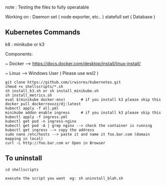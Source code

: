 note : Testing the files to fully operatable 

Working on : Daemon set ( node exporter, etc.. )
             statefull set ( Database )

## Kubernetes Commands

k8 : minikube or k3

Components:

~ Docker --> https://docs.docker.com/desktop/install/linux-install/

~ Linux --> Windows User ( Please use wsl2 )

```
git clone https://github.com/irwinrex/kubernetes.git
chmod +x shellscripts/*.sh
sh install_k3.sh or sh install_minikube.sh
sh install_metrics.sh
eval $(minikube docker-env)       # if you install k3 please skip this
docker pull dockerrexxzz/dj:latest
kubectl apply -f all.yml
minikube addon enable ingress     # if you install k3 please skip this
kubectl apply -f ingress.yml
kubectl get pod -n ingress-nginx
kubectl get pod -A | grep nginx --> check the container is running
kubectl get ingress --> copy the address
sudo nano /etc/hosts --> paste it and name it foo.bar.com (domain mapping in local)
curl -L http://foo.bar.com or Open in Browser
```
## To uninstall

```
cd shellscripts

execute the script you want  eg: sh uninstall_blah.sh
```